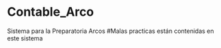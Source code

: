 # Contable_Arco
Sistema para la Preparatoria Arcos
#Malas practicas están contenidas en este sistema
